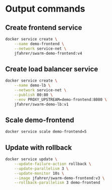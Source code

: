 # Output commands

## Create frontend service

```bash
docker service create \
    --name demo-frontend \
    --network service-net \
    jfahrer/swarm-demo-frontend:v4
```

## Create load balancer service

```bash
docker service create \
    --name demo-lb \
    --network service-net \
    --publish 80:80 \
    --env PROXY_UPSTREAM=demo-frontend:8080 \
    jfahrer/swarm-demo-lb:v1
```

## Scale demo-frontend

```bash
docker service scale demo-frontend=5
```

## Update with rollback

```bash
docker service update \
    --update-failure-action rollback \
    --update-parallelism 3 \
    --update-monitor 10s \
    --image jfahrer/swarm-demo-frontend:v3 \
    --rollback-parallelism 3 demo-frontend
```
